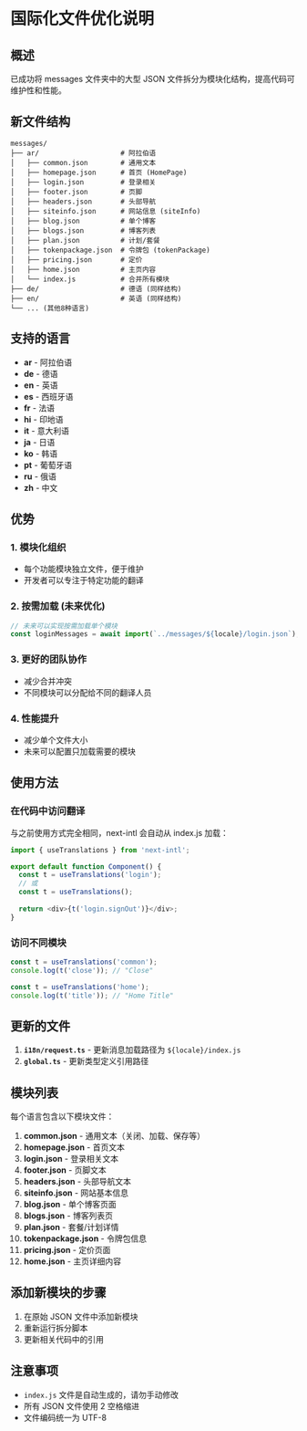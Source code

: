 # 国际化文件优化说明

## 概述

已成功将 messages 文件夹中的大型 JSON 文件拆分为模块化结构，提高代码可维护性和性能。

## 新文件结构

```
messages/
├── ar/                    # 阿拉伯语
│   ├── common.json        # 通用文本
│   ├── homepage.json      # 首页 (HomePage)
│   ├── login.json         # 登录相关
│   ├── footer.json        # 页脚
│   ├── headers.json       # 头部导航
│   ├── siteinfo.json      # 网站信息 (siteInfo)
│   ├── blog.json          # 单个博客
│   ├── blogs.json         # 博客列表
│   ├── plan.json          # 计划/套餐
│   ├── tokenpackage.json  # 令牌包 (tokenPackage)
│   ├── pricing.json       # 定价
│   ├── home.json          # 主页内容
│   └── index.js           # 合并所有模块
├── de/                    # 德语 (同样结构)
├── en/                    # 英语 (同样结构)
└── ... (其他8种语言)
```

## 支持的语言

- **ar** - 阿拉伯语
- **de** - 德语
- **en** - 英语
- **es** - 西班牙语
- **fr** - 法语
- **hi** - 印地语
- **it** - 意大利语
- **ja** - 日语
- **ko** - 韩语
- **pt** - 葡萄牙语
- **ru** - 俄语
- **zh** - 中文

## 优势

### 1. 模块化组织
- 每个功能模块独立文件，便于维护
- 开发者可以专注于特定功能的翻译

### 2. 按需加载 (未来优化)
```typescript
// 未来可以实现按需加载单个模块
const loginMessages = await import(`../messages/${locale}/login.json`);
```

### 3. 更好的团队协作
- 减少合并冲突
- 不同模块可以分配给不同的翻译人员

### 4. 性能提升
- 减少单个文件大小
- 未来可以配置只加载需要的模块

## 使用方法

### 在代码中访问翻译

与之前使用方式完全相同，next-intl 会自动从 index.js 加载：

```typescript
import { useTranslations } from 'next-intl';

export default function Component() {
  const t = useTranslations('login');
  // 或
  const t = useTranslations();
  
  return <div>{t('login.signOut')}</div>;
}
```

### 访问不同模块

```typescript
const t = useTranslations('common');
console.log(t('close')); // "Close"

const t = useTranslations('home');
console.log(t('title')); // "Home Title"
```

## 更新的文件

1. **`i18n/request.ts`** - 更新消息加载路径为 `${locale}/index.js`
2. **`global.ts`** - 更新类型定义引用路径

## 模块列表

每个语言包含以下模块文件：

1. **common.json** - 通用文本（关闭、加载、保存等）
2. **homepage.json** - 首页文本
3. **login.json** - 登录相关文本
4. **footer.json** - 页脚文本
5. **headers.json** - 头部导航文本
6. **siteinfo.json** - 网站基本信息
7. **blog.json** - 单个博客页面
8. **blogs.json** - 博客列表页
9. **plan.json** - 套餐/计划详情
10. **tokenpackage.json** - 令牌包信息
11. **pricing.json** - 定价页面
12. **home.json** - 主页详细内容

## 添加新模块的步骤

1. 在原始 JSON 文件中添加新模块
2. 重新运行拆分脚本
3. 更新相关代码中的引用

## 注意事项

- `index.js` 文件是自动生成的，请勿手动修改
- 所有 JSON 文件使用 2 空格缩进
- 文件编码统一为 UTF-8
